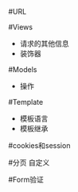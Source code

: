#URL

#Views
- 请求的其他信息
- 装饰器

#Models
- 操作



#Template
- 模板语言
- 模板继承




#cookies和session


#分页
自定义



#Form验证

